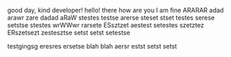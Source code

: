 good day, kind developer!
hello!
there
how are you
I am fine
ARARAR
adad
arawr
zare
dadad
aRaW
stestes
testse
arerse
steset
stset
testes
serese
setstse
stestes
wrWWwr
rarsete
ESsztzet
aestest
setestes
szetztez
ERszetsezt
zestesztse
setst
setst
setestse


testgingsg
eresres
ersetse
blah blah
aersr
estst
setst
setst
